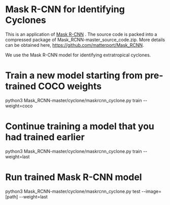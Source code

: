 # Mask R-CNN for Identifying Cyclones

This is an application of [Mask R-CNN](https://arxiv.org/abs/1703.06870) . The source code is packed into a compressed package of Mask_RCNN-master_source_code.zip. More details can be obtained here, https://github.com/matterport/Mask_RCNN. 

We use the Mask R-CNN model for identifying extratropical cyclones.


# Train a new model starting from pre-trained COCO weights
python3 Mask_RCNN-master/cyclone/maskrcnn_cyclone.py train  --weight=coco

# Continue training a model that you had trained earlier
python3 Mask_RCNN-master/cyclone/maskrcnn_cyclone.py train  --weight=last

# Run trained Mask R-CNN model 
python3 Mask_RCNN-master/cyclone/maskrcnn_cyclone.py test --image=[path] --weight=last

